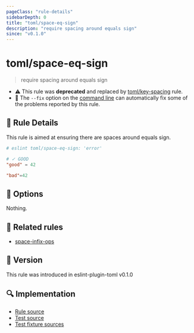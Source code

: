 ```yaml
---
pageClass: "rule-details"
sidebarDepth: 0
title: "toml/space-eq-sign"
description: "require spacing around equals sign"
since: "v0.1.0"
---
```


# toml/space-eq-sign

> require spacing around equals sign

- :warning: This rule was **deprecated** and replaced by [toml/key-spacing](key-spacing.md) rule.
- :wrench: The `--fix` option on the [command line](https://eslint.org/docs/user-guide/command-line-interface#fixing-problems) can automatically fix some of the problems reported by this rule.

## :book: Rule Details

This rule is aimed at ensuring there are spaces around equals sign.

<eslint-code-block fix>

<!-- eslint-skip -->

```toml
# eslint toml/space-eq-sign: 'error'

# ✓ GOOD
"good" = 42

"bad"=42
```

</eslint-code-block>

## :wrench: Options

Nothing.

## :couple: Related rules

- [space-infix-ops]

[space-infix-ops]: https://eslint.org/docs/rules/space-infix-ops

## :rocket: Version

This rule was introduced in eslint-plugin-toml v0.1.0

## :mag: Implementation

- [Rule source](https://github.com/ota-meshi/eslint-plugin-toml/blob/main/src/rules/space-eq-sign.ts)
- [Test source](https://github.com/ota-meshi/eslint-plugin-toml/blob/main/tests/src/rules/space-eq-sign.ts)
- [Test fixture sources](https://github.com/ota-meshi/eslint-plugin-toml/tree/main/tests/fixtures/rules/space-eq-sign)
